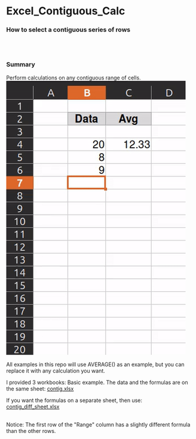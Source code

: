 # Excel_Contiguous_Calc

### How to select a contiguous series of rows


<br/><br/>
### Summary

Perform calculations on any contiguous range of cells.
![](https://github.com/JoeSchiff/Excel_Contiguous_Calc/blob/main/assets/usage.gif)


All examples in this repo will use AVERAGE() as an example, but you can replace it with any calculation you want.




I provided 3 workbooks:
Basic example. The data and the formulas are on the same sheet: [contig.xlsx](https://github.com/JoeSchiff/Excel_Contiguous_Calc/blob/main/contig.xlsx)


If you want the formulas on a separate sheet, then use: [contig_diff_sheet.xlsx](https://github.com/JoeSchiff/Excel_Contiguous_Calc/blob/main/contig_diff_sheet.xlsx)

<br/>
Notice: The first row of the "Range" column has a slightly different formula than the other rows.


